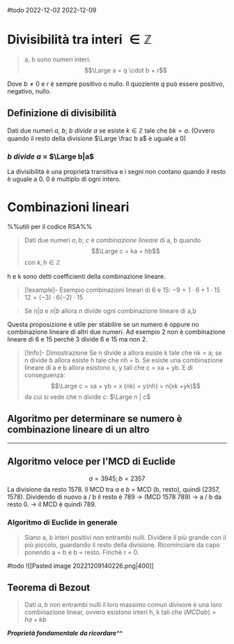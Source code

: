 #todo 
2022-12-02
2022-12-09


# Divisibilità tra interi $\in \mathbb{Z}$
> a, b sono numeri interi. $$\Large a = q \cdot b + r$$

Dove $b \neq 0$ e $r$ è sempre positivo o nullo. Il quoziente $q$ può essere positivo, negativo, nullo. 

## Definizione di divisibilità 
Dati due numeri *a, b*; *b divide a* se esiste $k \in \mathbb{Z}$  tale che $bk = a$. (Ovvero quando il resto della divisione $\Large \frac b a$ è uguale a 0)
### *b divide a* = $\Large b|a$  
La divisibilità è una proprietà transitiva e i segni non contano quando il resto è uguale a 0. 
0 è multiplo di ogni intero. 

# Combinazioni lineari 
%%utili per il codice RSA%%
> Dati due numeri $a, b$; $c$ è *combinazione lineare* di a, b quando $$\Large c = ka + hb$$ con $k,h \in \mathbb{Z}$ 

h e k sono detti coefficienti della combinazione lineare. 
>[!example]- Esempio combinazioni lineari di 6 e 15:
>$-9 = 1 \cdot 6 +1 \cdot 15$
>$12 = (-3) \cdot 6 (-2) \cdot 15$

> Se $n|a$ e $n|b$ allora $n$ divide ogni combinazione lineare di a,b

Questa proposizione è utile per stabilire se un numero è oppure no combinazione lineare di altri due numeri. 
Ad esempio 2 non è combinazione lineare di 6 e 15 perchè 3 divide 6 e 15 ma non 2. 
>[!info]- Dimostrazione 
>Se n divide a allora esiste k tale che nk = a; se n divide b allora esiste h tale che nh = b. Se esiste una combinazione lineare di a e b allora esistono x, y tali che c = xa + yb. E di conseguenza: $$\Large c = xa + yb = x (nk) = y(nh) = n(xk +yk)$$ da cui si vede che n divide c: $\Large n | c$


## Algoritmo per determinare se numero è combinazione lineare di un altro







---
## Algoritmo veloce per l'MCD di Euclide 

$$a = 3945; b= 2357$$
La divisione da resto 1578. Il MCD tra $a$ e $b$ = MCD (b, resto), quindi (2357, 1578). Dividendo di nuovo a / b il resto è 789 -> (MCD 1578 789) -> a / b da resto 0. -> il MCD è quindi 789. 

### Algoritmo di Euclide in generale
> Siano a, b interi positivi non entrambi nulli. Dividere il più grande con il più piccolo, guardando il resto della divisione. 
> Ricominciare da capo ponendo a = b e b = resto. Finchè r = 0.

#todo 
![[Pasted image 20221209140226.png|400]]

## Teorema di Bezout 
> Dati $a, b$ non entrambi nulli il loro massimo comun divisore è una loro combinazione linear, ovvero esistono interi h, k tali che $(MCD a b) = ha + kb$

***Proprietà fondamentale da ricordare^^***
